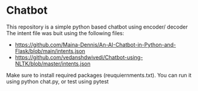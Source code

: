 # Chatbot
This repository is a simple python based chatbot using encoder/ decoder 
The intent file was buit using the following files:
  * https://github.com/Maina-Dennis/An-AI-Chatbot-in-Python-and-Flask/blob/main/intents.json
  * https://github.com/vedanshdwivedi/Chatbot-using-NLTK/blob/master/intents.json

Make sure to install required packages (reuquiernments.txt).
You can run it using python chat.py, or test using pytest

